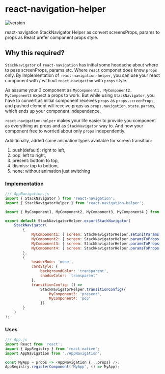 # react-navigation-helper

![version](https://img.shields.io/badge/version-1.0.7-green.svg)

react-navigation StackNavigator Helper as convert screensProps, params to props as React prefer component props style.

## Why this required?

`StackNavigator` of `react-navigation` has initial some headache about where to pass screenProps, params etc. Where `react` componet does know `props` only. By Implementation of `react-navigation-helper`, you can use your react component with / without `react-navigation` with `props` style.

As assume your 3 component as `MyComponent1, MyComponent2, MyComponent3` expect a props to work. But while using
`StackNavigator`, you have to convert as initial component receives `props` as `props.screenProps`, and pushed element will receive props as `props.navigation.state.params`, which ends up your component independence.

`react-navigation-helper` makes your life easier to provide you component as everything as props and as `StackNavigator` way to. And now your component free to worried about only `props` independently.

Additionally, added some animation types available for screen transition:

1. push(default): right to left,
1. pop: left to right,
1. present: bottom to top,
1. dismiss: top to bottom,
1. none: without animation just switching

### Implementation

```js
/// AppNavigation.js
import { StackNavigator } from 'react-navigation';
import { StackNavigatorHelper } from 'react-navigation-helper';

import { MyComponent1, MyComponent2, MyComponent3, MyComponent4 } from './src';

export default StackNavigatorHelper.exportStackNavigator(
	StackNavigator(
		{
			MyComponent1: { screen: StackNavigatorHelper.setInitParamsToProps(MyComponent1) },
			MyComponent2: { screen: StackNavigatorHelper.paramsToProps(MyComponent2) },
			MyComponent3: { screen: StackNavigatorHelper.paramsToProps(MyComponent3) },
			MyComponent4: { screen: StackNavigatorHelper.paramsToProps(MyComponent4) }
		},
		{
			headerMode: 'none',
			cardStyle: {
				backgroundColor: 'transparent',
				shadowColor: 'transparent'
			},
			transitionConfig: () =>
				StackNavigatorHelper.transitionConfig({
					MyComponent3: 'present',
					MyComponent4: 'pop'
				})
		}
	)
);
```

### Uses

```js
/// App.js
import React from 'react';
import { AppRegistry } from 'react-native';
import AppNavigation from './AppNavigation';

const MyApp = props => <AppNavigation {...props} />;
AppRegistry.registerComponent('MyApp', () => MyApp);
```
